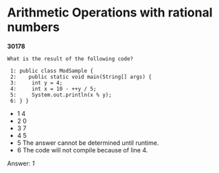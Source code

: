 Arithmetic Operations with rational numbers
===========================================
**30178**
```
What is the result of the following code? 
 
 1: public class ModSample { 
 2:    public static void main(String[] args) { 
 3:     int y = 4; 
 4:     int x = 10 - ++y / 5; 
 5:     System.out.println(x % y); 
 6: } }
```


- 1 4
- 2 0
- 3 7
- 4 5
- 5 The answer cannot be determined until runtime.
- 6 The code will not compile because of line 4.

Answer: *1*


